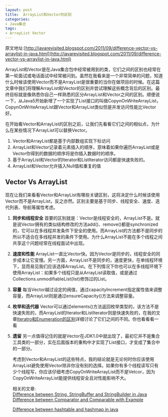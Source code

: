 ```yaml
---
layout: post
title:  ArrayList和Vector的区别
categories:
- Java集合
tags:
- ArrayList Vector
---
```


原文地址:[http://javarevisited.blogspot.com/2011/09/difference-vector-vs-arraylist-in-java.html](http://javarevisited.blogspot.com/2011/09/difference-vector-vs-arraylist-in-java.html)

ArrayList和Vector是在Java集合包中经常被用到的类，它们之间的区别也经常在第一轮面试或电话面试中经常被问到。虽然在我看来是一个非常简单的问题，知道什么时候该使用Vector而不是ArrayList是很重要的当你在做项目的时候。在这篇文章中我们将理解ArrayList和Vector的区别并尝试理解这些概念背后的区别。最终目标就是像熟悉你自己一样熟悉的区分ArrayList和Vector之间的区别。顺便说一下，从Java5开始新增了一个实现了List接口的叫做CopynOnWriteArrayList，CopynOnWriteArrayList跟Vector和ArrayList类似但是并发访问性能比Vector好。


在开始看Vector和ArrayList的区别之前，让我们先看看它们之间的相似点，为什么在某些情况下ArrayList可以替换Vector。

1. Vector和ArrayList都是基于内部数组实现下标访问
2. ArrayList和Vector记录着元素插入的顺序，意味着如果你遍历ArrayList或是Vector你得到的数据的顺序将是你插入数据时的顺序。
3. 基于ArrayList和Vector的Iterator和ListIterator访问都是快速失败的。
4. ArrayList和Vector允许插入Null值和重复的值

## Vector Vs ArrayList

现在让我们来看看Vector和ArrayList有哪些关键区别，这将决定什么时候该使用Vector而不是ArrayList，反之亦然。区别主要是基于同步、线程安全、速度、迭代列表、导航等属性考虑。

1. **同步和线程安全**
    首要的区别就是：Vector是线程安全的，ArrayList不是。就是说Vector拥有的类似结构修改的方法add()、remove()都是synchronized的，它可以在多线程并发条件下安全的使用。而ArrayList的方法都不是同步的所以不适合在多线程并发的条件下使用。为什么ArrayList不能在多个线程之间共享这个问题经常在线程面试中出现。
2. **速度和性能**
    ArrayList一直比Vector快。因为Vector是同步的，线程安全的同步成本让它变慢。另一方面，ArrayList不是同步的，速度更快，在单线程环境下，显而易见我们应该选择ArrayList。在下列情况下你也可以在多线程环境下使用ArrayList：如果多个线程只是从ArrayList读取值，或是通过Collections.unmodifiableList(list)修饰过的List。
3. **容量**
    每当Vector越过设定的阀值，通过capacityIncrement指定属性值来调整容量，而ArrayList则是通过ensureCapacity()方法来调整容量。
4. **枚举和迭代器**
    Vector可以通过elements()方法返回枚举类型的，该方法不是快速失败的，而ArrayList的Iterator和ListIterator则是快速失败的，在我的文章[Iteratro和Enumeration的区别](http://javarevisited.blogspot.sg/2010/10/what-is-difference-between-enumeration.html)详细讨论了它们之间的不同。你也看看看一看   
5. **遗留**
    另一点值得记住的就是Vector在JDK1.0中就出现了，最初它并不是集合工具类的一部分，实在后面版本的重构中才实现了List接口，才变成了集合中的一部分。


    考虑到Vector和ArrayList的这些特点，我的结论就是无论何时你应该使用ArrayList避免使用Vector除非你没有别的选择。如果你有多个线程读写只有少个线程写，你应该仔细考虑CopyOnWriteArrayList而不是Vetcor，因为CopyOnWriteArrayList能提供线程安全且对性能影响不大。


     相关的文章:  
    [Difference between String, StringBuffer and StringBuilder in Java](http://javarevisited.blogspot.com/2011/07/string-vs-stringbuffer-vs-stringbuilder.html)   
    [Difference between Comparator and Comparable with Example](http://javarevisited.blogspot.com/2011/06/comparator-and-comparable-in-java.html)

    [Difference between hashtable and hashmap in java](http://javarevisited.blogspot.com/2010/10/difference-between-hashmap-and.html)  



